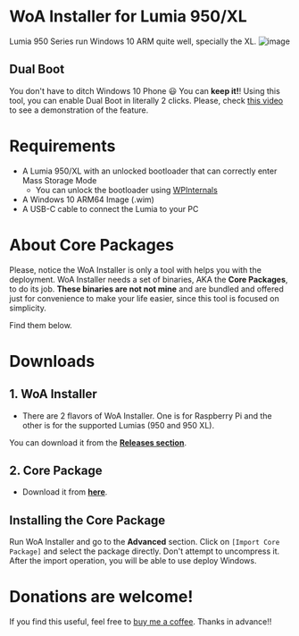 ﻿# WoA Installer for Lumia 950/XL
Lumia 950 Series run Windows 10 ARM quite well, specially the XL. 
![image](https://user-images.githubusercontent.com/3109851/43066098-05c1f41c-8e64-11e8-935c-92748f36ecfd.png)

## Dual Boot
You don't have to ditch Windows 10 Phone 😃 You can **keep it!**! Using this tool, you can enable Dual Boot in literally 2 clicks. Please, check [this video](https://www.youtube.com/watch?v=3j2rWL4hHGc) to see a demonstration of the feature.

# Requirements
- A Lumia 950/XL with an unlocked bootloader that can correctly enter Mass Storage Mode
	- You can unlock the bootloader using [WPInternals](http://www.wpinternals.net)
- A Windows 10 ARM64 Image (.wim)
- A USB-C cable to connect the Lumia to your PC

# About Core Packages
Please, notice the WoA Installer is only a tool with helps you with the deployment. WoA Installer needs a set of binaries, AKA the **Core Packages**, to do its job. **These binaries are not not mine** and are bundled and offered just for convenience to make your life easier, since this tool is focused on simplicity. 

Find them below.

# Downloads

## 1. WoA Installer
- There are 2 flavors of WoA Installer. One is for Raspberry Pi and the other is for the supported Lumias (950 and 950 XL). 

You can download it from the **[Releases section](https://github.com/SuperJMN/WoA-Installer/releases)**. 

## 2. Core Package

- Download it from **[here](https://1drv.ms/f/s!AtXoQFW327DIyMwPjZhmauUCSSHXUA)**.

## Installing the Core Package
Run WoA Installer and go to the **Advanced** section. Click on `[Import Core Package]` and select the package directly. Don't attempt to uncompress it. After the import operation, you will be able to use deploy Windows.

# Donations are welcome!
If you find this useful, feel free to [buy me a coffee](http://paypal.me/superjmn). Thanks in advance!!
